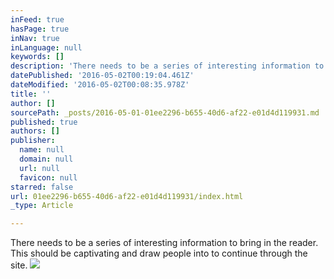 ```yaml
---
inFeed: true
hasPage: true
inNav: true
inLanguage: null
keywords: []
description: 'There needs to be a series of interesting information to bring in the reader. This should be captivating and draw people into to continue through the site. '
datePublished: '2016-05-02T00:19:04.461Z'
dateModified: '2016-05-02T00:08:35.978Z'
title: ''
author: []
sourcePath: _posts/2016-05-01-01ee2296-b655-40d6-af22-e01d4d119931.md
published: true
authors: []
publisher:
  name: null
  domain: null
  url: null
  favicon: null
starred: false
url: 01ee2296-b655-40d6-af22-e01d4d119931/index.html
_type: Article

---
```

There needs to be a series of interesting information to bring in the reader. This should be captivating and draw people into to continue through the site. ![](https://the-grid-user-content.s3-us-west-2.amazonaws.com/3b375946-7cf8-416d-9d88-51fb212ac9e5.jpg)